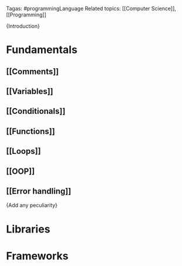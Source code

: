 Tagas: #programmingLanguage 
Related topics: [[Computer Science]], [[Programming]]

{Introduction}

# Fundamentals

## [[Comments]] 

## [[Variables]]

## [[Conditionals]]

## [[Functions]]

## [[Loops]]

## [[OOP]]

## [[Error handling]]

{Add any peculiarity}

# Libraries


# Frameworks